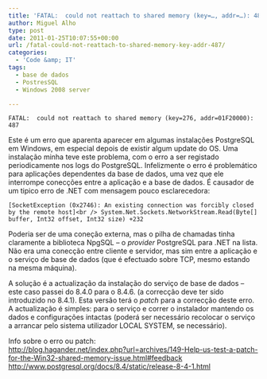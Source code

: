 ```yaml
---
title: 'FATAL:  could not reattach to shared memory (key=…, addr=…): 487'
author: Miguel Alho
type: post
date: 2011-01-25T10:07:55+00:00
url: /fatal-could-not-reattach-to-shared-memory-key-addr-487/
categories:
  - 'Code &amp; IT'
tags:
  - base de dados
  - PostresSQL
  - Windows 2008 server

---
```

`FATAL:  could not reattach to shared memory (key=276, addr=01F20000): 487`

Este é um erro que aparenta aparecer em algumas instalações PostgreSQL em Windows, em especial depois de existir algum update do OS. Uma instalação minha teve este problema, com o erro a ser registado periodicamente nos logs do PostgreSQL. Infelizmente o erro é problemático para aplicações dependentes da base de dados, uma vez que ele interrompe conecções entre a aplicação e a base de dados. É causador de um tipico erro de .NET com mensagem pouco esclarecedora:

`[SocketException (0x2746): An existing connection was forcibly closed by the remote host]<br />
   System.Net.Sockets.NetworkStream.Read(Byte[] buffer, Int32 offset, Int32 size) +232`

Poderia ser de uma coneção externa, mas o pilha de chamadas tinha claramente a biblioteca NpgSQL &#8211; o _provider_ PostgreSQL para .NET na lista. Não era uma conecção entre cliente e servidor, mas sim entre a aplicação e o serviço de base de dados (que é efectuado sobre TCP, mesmo estando na mesma máquina).

A solução é a actualização da instalação do serviço de base de dados &#8211; este caso passei do 8.4.0 para o 8.4.6. (a correcção deve ter sido introduzido no 8.4.1). Esta versão terá o _patch_ para a correcção deste erro. A actualização é simples: para o serviço e correr o instalador mantendo os dados e configurações intactas (poderá ser necessário recolocar o serviço a arrancar pelo sistema utilizador LOCAL SYSTEM, se necessário).

Info sobre o erro ou patch:  
<a href="http://blog.hagander.net/index.php?url=archives/149-Help-us-test-a-patch-for-the-Win32-shared-memory-issue.html#feedback" target="_blank">http://blog.hagander.net/index.php?url=archives/149-Help-us-test-a-patch-for-the-Win32-shared-memory-issue.html#feedback</a>  
<a href="http://www.postgresql.org/docs/8.4/static/release-8-4-1.html" target="_blank">http://www.postgresql.org/docs/8.4/static/release-8-4-1.html</a>